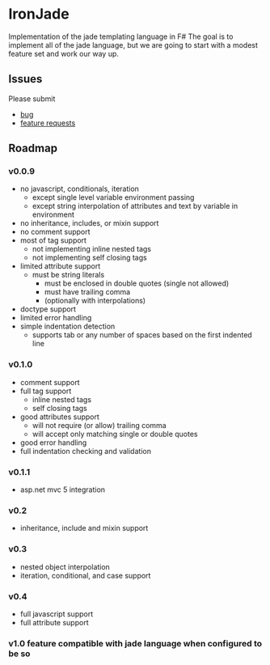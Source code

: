 # IronJade
Implementation of the jade templating language in F#
The goal is to implement all of the jade language, but we are going to start with a modest feature set and work our way up. 
## Issues
Please submit 
* [bug](https://github.com/jaketaylorpro/IronJade/issues/new?title=when%20%3Cattempting%20behavior%3E%2C%20%3Cerror%3E%20occurs%2C%20instead%20of%20%3Cexpected%3E&body=%23%23%23%20example%0A%60%60%60jade%0A%60%60%60%0A%0A%23%23%23%20error%20result%0A%60%60%60html%0A%60%60%60%0A%23%23%23%20expected%0A%60%60%60html%0A%60%60%60%0A%0A%23%23%23%20possible%20cause%0A*%20%0A%0A%23%23%23%20suggested%20fix%0A*%20)
* [feature requests](https://github.com/jaketaylorpro/IronJade/issues/new?title=in%20order%20to%20%3Cbenefit%3E%2C%20as%20a%20%3Crole%3E%2C%20i%20want%20%3Cgoal%3E) 

## Roadmap

### v0.0.9
* no javascript, conditionals, iteration
  * except single level variable environment passing
  * except string interpolation of attributes and text by variable in environment
* no inheritance, includes, or mixin support
* no comment support
* most of tag support
  * not implementing inline nested tags
  * not implementing self closing tags
* limited attribute support
  * must be string literals
    * must be enclosed in double quotes (single not allowed)
    * must have trailing comma
    * (optionally with interpolations)
* doctype support
* limited error handling
* simple indentation detection
  * supports tab or any number of spaces based on the first indented line

### v0.1.0
* comment support
* full tag support
  * inline nested tags
  * self closing tags
* good attributes support
  * will not require (or allow) trailing comma
  * will accept only matching single or double quotes
* good error handling
* full indentation checking and validation

### v0.1.1
* asp.net mvc 5 integration

### v0.2
* inheritance, include and mixin support

### v0.3
* nested object interpolation
* iteration, conditional, and case support

### v0.4
* full javascript support
* full attribute support

### v1.0 feature compatible with jade language when configured to be so
